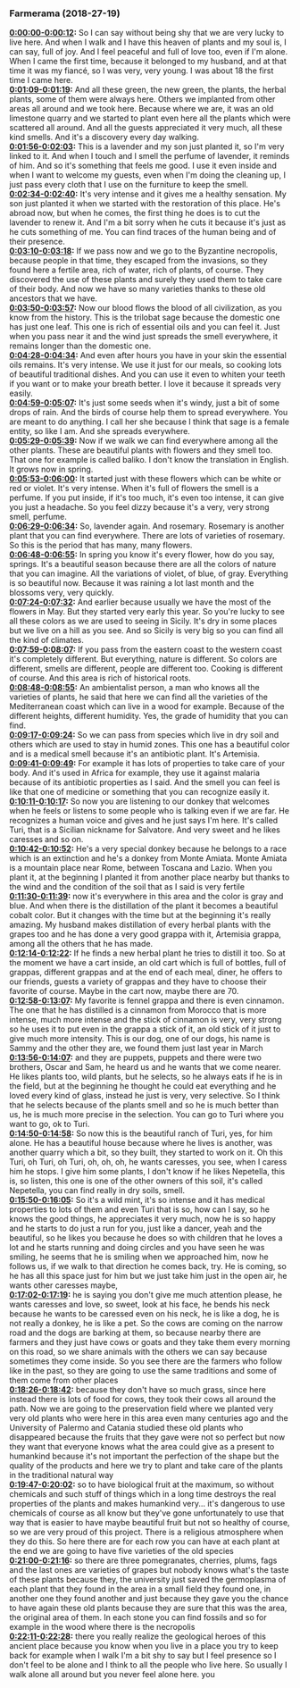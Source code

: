 ### Farmerama  (2018-27-19)
**[0:00:00-0:00:12](https://soundcloud.com/farmerama-radio/shorts-ex-fuedo-stallaini#t=0:00:00):**  So I can say without being shy that we are very lucky to live here.  And when I walk and I have this heaven of plants and my soul is, I can say, full of joy.  And I feel peaceful and full of love too, even if I'm alone.  When I came the first time, because it belonged to my husband, and at that time it was my fiancé, so I was very, very young.  I was about 18 the first time I came here.  
**[0:01:09-0:01:19](https://soundcloud.com/farmerama-radio/shorts-ex-fuedo-stallaini#t=0:01:09):**  And all these green, the new green, the plants, the herbal plants, some of them were always here.  Others we implanted from other areas all around and we took here.  Because where we are, it was an old limestone quarry and we started to plant even here all the plants which were scattered all around.  And all the guests appreciated it very much, all these kind smells.  And it's a discovery every day walking.  
**[0:01:56-0:02:03](https://soundcloud.com/farmerama-radio/shorts-ex-fuedo-stallaini#t=0:01:56):**  This is a lavender and my son just planted it, so I'm very linked to it.  And when I touch and I smell the perfume of lavender, it reminds of him.  And so it's something that feels me good.  I use it even inside and when I want to welcome my guests, even when I'm doing the cleaning up,  I just pass every cloth that I use on the furniture to keep the smell.  
**[0:02:34-0:02:40](https://soundcloud.com/farmerama-radio/shorts-ex-fuedo-stallaini#t=0:02:34):**  It's very intense and it gives me a healthy sensation.  My son just planted it when we started with the restoration of this place.  He's abroad now, but when he comes, the first thing he does is to cut the lavender to renew it.  And I'm a bit sorry when he cuts it because it's just as he cuts something of me.  You can find traces of the human being and of their presence.  
**[0:03:10-0:03:18](https://soundcloud.com/farmerama-radio/shorts-ex-fuedo-stallaini#t=0:03:10):**  If we pass now and we go to the Byzantine necropolis,  because people in that time, they escaped from the invasions,  so they found here a fertile area, rich of water, rich of plants, of course.  They discovered the use of these plants and surely they used them to take care of their body.  And now we have so many varieties thanks to these old ancestors that we have.  
**[0:03:50-0:03:57](https://soundcloud.com/farmerama-radio/shorts-ex-fuedo-stallaini#t=0:03:50):**  Now our blood flows the blood of all civilization, as you know from the history.  This is the trilobat sage because the domestic one has just one leaf.  This one is rich of essential oils and you can feel it.  Just when you pass near it and the wind just spreads the smell everywhere,  it remains longer than the domestic one.  
**[0:04:28-0:04:34](https://soundcloud.com/farmerama-radio/shorts-ex-fuedo-stallaini#t=0:04:28):**  And even after hours you have in your skin the essential oils remains.  It's very intense. We use it just for our meals,  so cooking lots of beautiful traditional dishes.  And you can use it even to whiten your teeth if you want or to make your breath better.  I love it because it spreads very easily.  
**[0:04:59-0:05:07](https://soundcloud.com/farmerama-radio/shorts-ex-fuedo-stallaini#t=0:04:59):**  It's just some seeds when it's windy, just a bit of some drops of rain.  And the birds of course help them to spread everywhere.  You are meant to do anything.  I call her she because I think that sage is a female entity, so like I am.  And she spreads everywhere.  
**[0:05:29-0:05:39](https://soundcloud.com/farmerama-radio/shorts-ex-fuedo-stallaini#t=0:05:29):**  Now if we walk we can find everywhere among all the other plants.  These are beautiful plants with flowers and they smell too.  That one for example is called baliko.  I don't know the translation in English.  It grows now in spring.  
**[0:05:53-0:06:00](https://soundcloud.com/farmerama-radio/shorts-ex-fuedo-stallaini#t=0:05:53):**  It started just with these flowers which can be white or red or violet.  It's very intense.  When it's full of flowers the smell is a perfume.  If you put inside, if it's too much, it's even too intense, it can give you just a headache.  So you feel dizzy because it's a very, very strong smell, perfume.  
**[0:06:29-0:06:34](https://soundcloud.com/farmerama-radio/shorts-ex-fuedo-stallaini#t=0:06:29):**  So, lavender again.  And rosemary.  Rosemary is another plant that you can find everywhere.  There are lots of varieties of rosemary.  So this is the period that has many, many flowers.  
**[0:06:48-0:06:55](https://soundcloud.com/farmerama-radio/shorts-ex-fuedo-stallaini#t=0:06:48):**  In spring you know it's every flower, how do you say, springs.  It's a beautiful season because there are all the colors of nature that you can imagine.  All the variations of violet, of blue, of gray.  Everything is so beautiful now.  Because it was raining a lot last month and the blossoms very, very quickly.  
**[0:07:24-0:07:32](https://soundcloud.com/farmerama-radio/shorts-ex-fuedo-stallaini#t=0:07:24):**  And earlier because usually we have the most of the flowers in May.  But they started very early this year.  So you're lucky to see all these colors as we are used to seeing in Sicily.  It's dry in some places but we live on a hill as you see.  And so Sicily is very big so you can find all the kind of climates.  
**[0:07:59-0:08:07](https://soundcloud.com/farmerama-radio/shorts-ex-fuedo-stallaini#t=0:07:59):**  If you pass from the eastern coast to the western coast it's completely different.  But everything, nature is different.  So colors are different, smells are different, people are different too.  Cooking is different of course.  And this area is rich of historical roots.  
**[0:08:48-0:08:55](https://soundcloud.com/farmerama-radio/shorts-ex-fuedo-stallaini#t=0:08:48):**  An ambientalist person, a man who knows all the varieties of plants,  he said that here we can find all the varieties of the Mediterranean coast  which can live in a wood for example.  Because of the different heights, different humidity.  Yes, the grade of humidity that you can find.  
**[0:09:17-0:09:24](https://soundcloud.com/farmerama-radio/shorts-ex-fuedo-stallaini#t=0:09:17):**  So we can pass from species which live in dry soil  and others which are used to stay in humid zones.  This one has a beautiful color and is a medical smell  because it's an antibiotic plant.  It's Artemisia.  
**[0:09:41-0:09:49](https://soundcloud.com/farmerama-radio/shorts-ex-fuedo-stallaini#t=0:09:41):**  For example it has lots of properties to take care of your body.  And it's used in Africa for example, they use it against malaria  because of its antibiotic properties as I said.  And the smell you can feel is like that one of medicine  or something that you can recognize easily it.  
**[0:10:11-0:10:17](https://soundcloud.com/farmerama-radio/shorts-ex-fuedo-stallaini#t=0:10:11):**  So now you are listening to our donkey that welcomes  when he feels or listens to some people who is talking even if we are far.  He recognizes a human voice and gives and he just says I'm here.  It's called Turi, that is a Sicilian nickname for Salvatore.  And very sweet and he likes caresses and so on.  
**[0:10:42-0:10:52](https://soundcloud.com/farmerama-radio/shorts-ex-fuedo-stallaini#t=0:10:42):**  He's a very special donkey because he belongs to a race which is an extinction  and he's a donkey from Monte Amiata.  Monte Amiata is a mountain place near Rome, between Toscana and Lazio.  When you plant it, at the beginning I planted it from another place nearby  but thanks to the wind and the condition of the soil that as I said is very fertile  
**[0:11:30-0:11:39](https://soundcloud.com/farmerama-radio/shorts-ex-fuedo-stallaini#t=0:11:30):**  now it's everywhere in this area and the color is gray and blue.  And when there is the distillation of the plant it becomes a beautiful cobalt color.  But it changes with the time but at the beginning it's really amazing.  My husband makes distillation of every herbal plants with the grapes too  and he has done a very good grappa with it, Artemisia grappa, among all the others that he has made.  
**[0:12:14-0:12:22](https://soundcloud.com/farmerama-radio/shorts-ex-fuedo-stallaini#t=0:12:14):**  If he finds a new herbal plant he tries to distill it too.  So at the moment we have a cart inside, an old cart which is full of bottles, full of grappas, different grappas  and at the end of each meal, diner, he offers to our friends, guests a variety of grappas  and they have to choose their favorite of course.  Maybe in the cart now, maybe there are 70.  
**[0:12:58-0:13:07](https://soundcloud.com/farmerama-radio/shorts-ex-fuedo-stallaini#t=0:12:58):**  My favorite is fennel grappa and there is even cinnamon.  The one that he has distilled is a cinnamon from Morocco that is more intense, much more intense  and the stick of cinnamon is very, very strong so he uses it to put even in the grappa a stick of it,  an old stick of it just to give much more intensity.  This is our dog, one of our dogs, his name is Sammy and the other they are, we found them just last year in March  
**[0:13:56-0:14:07](https://soundcloud.com/farmerama-radio/shorts-ex-fuedo-stallaini#t=0:13:56):**  and they are puppets, puppets and there were two brothers, Oscar and Sam, he heard us and he wants that we come nearer.  He likes plants too, wild plants, but he selects, so he always eats if he is in the field, but at the beginning  he thought he could eat everything and he loved every kind of glass, instead he just is very, very selective.  So I think that he selects because of the plants smell and so he is much better than us, he is much more precise in the selection.  You can go to Turi where you want to go, ok to Turi.  
**[0:14:50-0:14:58](https://soundcloud.com/farmerama-radio/shorts-ex-fuedo-stallaini#t=0:14:50):**  So now this is the beautiful ranch of Turi, yes, for him alone.  He has a beautiful house because where he lives is another, was another quarry which a bit, so they built, they started to work on it.  Oh this Turi, oh Turi, oh Turi, oh, oh, oh, he wants caresses, you see, when I caress him he stops.  I give him some plants, I don't know if he likes Nepetella, this is, so listen, this one is one of the other owners of this soil,  it's called Nepetella, you can find really in dry soils, smell.  
**[0:15:50-0:16:05](https://soundcloud.com/farmerama-radio/shorts-ex-fuedo-stallaini#t=0:15:50):**  So it's a wild mint, it's so intense and it has medical properties to lots of them and even Turi that is so, how can I say,  so he knows the good things, he appreciates it very much, now he is so happy and he starts to do just a run for you, just like a dancer,  yeah and the beautiful, so he likes you because he does so with children that he loves a lot and he starts running and doing circles  and you have seen he was smiling, he seems that he is smiling when we approached him, now he follows us, if we walk to that direction he comes back, try.  He is coming, so he has all this space just for him but we just take him just in the open air, he wants other caresses maybe,  
**[0:17:02-0:17:19](https://soundcloud.com/farmerama-radio/shorts-ex-fuedo-stallaini#t=0:17:02):**  he is saying you don't give me much attention please, he wants caresses and love, so sweet, look at his face,  he bends his neck because he wants to be caressed even on his neck, he is like a dog, he is not really a donkey, he is like a pet.  So the cows are coming on the narrow road and the dogs are barking at them, so because nearby there are farmers and they just have cows or goats  and they take them every morning on this road, so we share animals with the others we can say because sometimes they come inside.  So you see there are the farmers who follow like in the past, so they are going to use the same traditions and some of them come from other places  
**[0:18:26-0:18:42](https://soundcloud.com/farmerama-radio/shorts-ex-fuedo-stallaini#t=0:18:26):**  because they don't have so much grass, since here instead there is lots of food for cows, they took their cows all around the path.  Now we are going to the preservation field where we planted very very old plants who were here in this area even many centuries ago  and the University of Palermo and Catania studied these old plants who disappeared because the fruits that they gave were not so perfect  but now they want that everyone knows what the area could give as a present to humankind because it's not important the perfection of the shape  but the quality of the products and here we try to plant and take care of the plants in the traditional natural way  
**[0:19:47-0:20:02](https://soundcloud.com/farmerama-radio/shorts-ex-fuedo-stallaini#t=0:19:47):**  so to have biological fruit at the maximum, so without chemicals and such stuff of things which in a long time destroys the real properties of the plants  and makes humankind very... it's dangerous to use chemicals of course as all know but they've gone unfortunately to use that way  that is easier to have maybe beautiful fruit but not so healthy of course, so we are very proud of this project.  There is a religious atmosphere when they do this.  So here there are for each row you can have at each plant at the end we are going to have five varieties of the old species  
**[0:21:00-0:21:16](https://soundcloud.com/farmerama-radio/shorts-ex-fuedo-stallaini#t=0:21:00):**  so there are three pomegranates, cherries, plums, fags and the last ones are varieties of grapes  but nobody knows what's the taste of these plants because they, the university just saved the germoplasma of each plant that they found in the area  in a small field they found one, in another one they found another and just because they gave you the chance to have again these old plants  because they are sure that this was the area, the original area of them.  In each stone you can find fossils and so for example in the wood where there is the necropolis  
**[0:22:11-0:22:28](https://soundcloud.com/farmerama-radio/shorts-ex-fuedo-stallaini#t=0:22:11):**  there you really realize the geological heroes of this ancient place because you know when you live in a place you try to keep back  for example when I walk I'm a bit shy to say but I feel presence so I don't feel to be alone and I think to all the people who live here.  So usually I walk alone all around but you never feel alone here.  you  